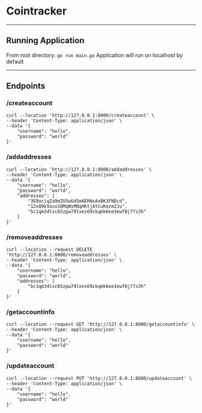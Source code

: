 # Cointracker
---
## Running Application
From root directory:
```go run main.go```
Application will run on localhost by default

---
## Endpoints

### /createaccount
```
curl --location 'http://127.0.0.1:8000/createaccount' \
--header 'Content-Type: application/json' \
--data '{
    "username": "hello",
    "password": "world"
}'
```

### /addaddresses
```
curl --location 'http://127.0.0.1:8000/addaddresses' \
--header 'Content-Type: application/json' \
--data '{
    "username": "hello",
    "password": "world",
    "addresses": [
        "3E8ociqZa9mZUSwGdSmAEMAoAxBK3FNDcd",
        "12xQ9k5ousS8MqNsMBqHKtjAtCuKezm2Ju",
        "bc1qm34lsc65zpw79lxes69zkqmk6ee3ewf0j77s3h"
    ]
}'
```

### /removeaddresses
```
curl --location --request DELETE 'http://127.0.0.1:8000/removeaddresses' \
--header 'Content-Type: application/json' \
--data '{
    "username": "hello",
    "password": "world",
    "addresses": [
        "bc1qm34lsc65zpw79lxes69zkqmk6ee3ewf0j77s3h"
    ]
}'
```

### /getaccountinfo
```
curl --location --request GET 'http://127.0.0.1:8000/getaccountinfo' \
--header 'Content-Type: application/json' \
--data '{
    "username": "hello",
    "password": "world"
}'
```

### /updateaccount
```
curl --location --request PUT 'http://127.0.0.1:8000/updateaccount' \
--header 'Content-Type: application/json' \
--data '{
    "username": "hello",
    "password": "world"
}'
```
